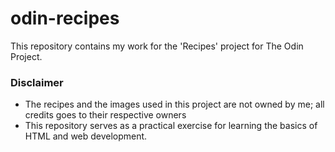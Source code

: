 # odin-recipes

This repository contains my work  for the 'Recipes' project for The Odin Project.






### Disclaimer
- The recipes and the images used in this project are not owned by me;  all credits goes to their respective owners
- This repository serves as a practical exercise for  learning the basics of HTML and web development.